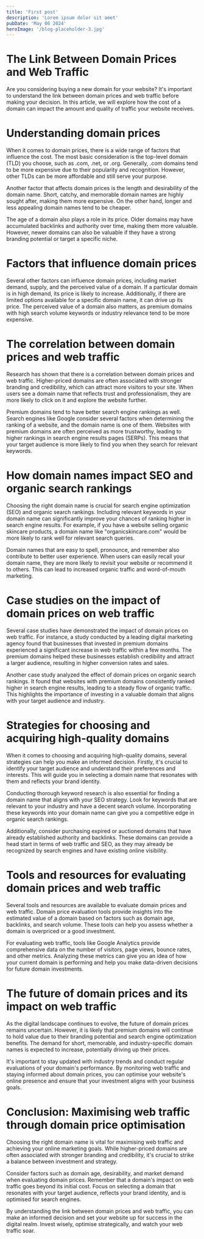 ```yaml
---
title: 'First post'
description: 'Lorem ipsum dolor sit amet'
pubDate: 'May 06 2024'
heroImage: '/blog-placeholder-3.jpg'
---
```


# The Link Between Domain Prices and Web Traffic

Are you considering buying a new domain for your website? It's important to understand the link between domain prices and web traffic before making your decision. In this article, we will explore how the cost of a domain can impact the amount and quality of traffic your website receives.

# Understanding domain prices
When it comes to domain prices, there is a wide range of factors that influence the cost. The most basic consideration is the top-level domain (TLD) you choose, such as .com, .net, or .org. Generally, .com domains tend to be more expensive due to their popularity and recognition. However, other TLDs can be more affordable and still serve your purpose.

Another factor that affects domain prices is the length and desirability of the domain name. Short, catchy, and memorable domain names are highly sought after, making them more expensive. On the other hand, longer and less appealing domain names tend to be cheaper.

The age of a domain also plays a role in its price. Older domains may have accumulated backlinks and authority over time, making them more valuable. However, newer domains can also be valuable if they have a strong branding potential or target a specific niche.

# Factors that influence domain prices
Several other factors can influence domain prices, including market demand, supply, and the perceived value of a domain. If a particular domain is in high demand, its price is likely to increase. Additionally, if there are limited options available for a specific domain name, it can drive up its price. The perceived value of a domain also matters, as premium domains with high search volume keywords or industry relevance tend to be more expensive.

# The correlation between domain prices and web traffic
Research has shown that there is a correlation between domain prices and web traffic. Higher-priced domains are often associated with stronger branding and credibility, which can attract more visitors to your site. When users see a domain name that reflects trust and professionalism, they are more likely to click on it and explore the website further.

Premium domains tend to have better search engine rankings as well. Search engines like Google consider several factors when determining the ranking of a website, and the domain name is one of them. Websites with premium domains are often perceived as more trustworthy, leading to higher rankings in search engine results pages (SERPs). This means that your target audience is more likely to find you when they search for relevant keywords.

# How domain names impact SEO and organic search rankings
Choosing the right domain name is crucial for search engine optimization (SEO) and organic search rankings. Including relevant keywords in your domain name can significantly improve your chances of ranking higher in search engine results. For example, if you have a website selling organic skincare products, a domain name like "organicskincare.com" would be more likely to rank well for relevant search queries.

Domain names that are easy to spell, pronounce, and remember also contribute to better user experience. When users can easily recall your domain name, they are more likely to revisit your website or recommend it to others. This can lead to increased organic traffic and word-of-mouth marketing.

# Case studies on the impact of domain prices on web traffic
Several case studies have demonstrated the impact of domain prices on web traffic. For instance, a study conducted by a leading digital marketing agency found that businesses that invested in premium domains experienced a significant increase in web traffic within a few months. The premium domains helped these businesses establish credibility and attract a larger audience, resulting in higher conversion rates and sales.

Another case study analyzed the effect of domain prices on organic search rankings. It found that websites with premium domains consistently ranked higher in search engine results, leading to a steady flow of organic traffic. This highlights the importance of investing in a valuable domain that aligns with your target audience and industry.

# Strategies for choosing and acquiring high-quality domains
When it comes to choosing and acquiring high-quality domains, several strategies can help you make an informed decision. Firstly, it's crucial to identify your target audience and understand their preferences and interests. This will guide you in selecting a domain name that resonates with them and reflects your brand identity.

Conducting thorough keyword research is also essential for finding a domain name that aligns with your SEO strategy. Look for keywords that are relevant to your industry and have a decent search volume. Incorporating these keywords into your domain name can give you a competitive edge in organic search rankings.

Additionally, consider purchasing expired or auctioned domains that have already established authority and backlinks. These domains can provide a head start in terms of web traffic and SEO, as they may already be recognized by search engines and have existing online visibility.

# Tools and resources for evaluating domain prices and web traffic
Several tools and resources are available to evaluate domain prices and web traffic. Domain price evaluation tools provide insights into the estimated value of a domain based on factors such as domain age, backlinks, and search volume. These tools can help you assess whether a domain is overpriced or a good investment.

For evaluating web traffic, tools like Google Analytics provide comprehensive data on the number of visitors, page views, bounce rates, and other metrics. Analyzing these metrics can give you an idea of how your current domain is performing and help you make data-driven decisions for future domain investments.

# The future of domain prices and its impact on web traffic
As the digital landscape continues to evolve, the future of domain prices remains uncertain. However, it is likely that premium domains will continue to hold value due to their branding potential and search engine optimization benefits. The demand for short, memorable, and industry-specific domain names is expected to increase, potentially driving up their prices.

It's important to stay updated with industry trends and conduct regular evaluations of your domain's performance. By monitoring web traffic and staying informed about domain prices, you can optimise your website's online presence and ensure that your investment aligns with your business goals.

# Conclusion: Maximising web traffic through domain price optimisation
Choosing the right domain name is vital for maximising web traffic and achieving your online marketing goals. While higher-priced domains are often associated with stronger branding and credibility, it's crucial to strike a balance between investment and strategy.

Consider factors such as domain age, desirability, and market demand when evaluating domain prices. Remember that a domain's impact on web traffic goes beyond its initial cost. Focus on selecting a domain that resonates with your target audience, reflects your brand identity, and is optimised for search engines.

By understanding the link between domain prices and web traffic, you can make an informed decision and set your website up for success in the digital realm. Invest wisely, optimise strategically, and watch your web traffic soar.
